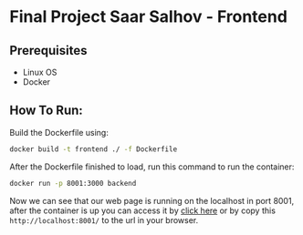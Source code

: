 # Final Project Saar Salhov - Frontend

## Prerequisites

* Linux OS
* Docker

## How To Run:
Build the Dockerfile using:

```bash
docker build -t frontend ./ -f Dockerfile
```
After  the Dockerfile finished to load, run this command to run the container:

```bash
docker run -p 8001:3000 backend
```

Now we can see that our web page is running on the localhost in port 8001, after the container is up you can access it by [click here](http://localhost:8001/) or by copy this `http://localhost:8001/` to the url in your browser. 


